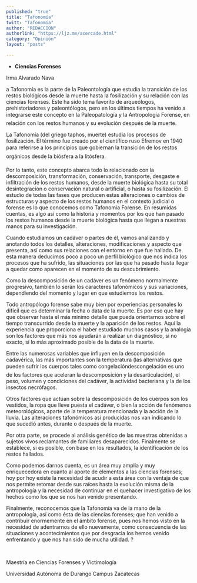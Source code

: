 ```yaml
---
published: "true"
title: "Tafonomía"
twitt: "Tafonomía"
author: "REDACCION"
authorlink: "https://ljz.mx/acercade.html"
category: "Opinión"
layout: "posts"

---
```


*   **Ciencias Forenses**


  Irma Alvarado Nava



  a Tafonomía es la parte de la Paleontología que estudia la transición de los restos biológicos desde la muerte hasta la fosilización y su relación con las ciencias forenses. Este ha sido tema favorito de arqueólogos, prehistoriadores y paleontólogos, pero en los últimos tiempos ha venido a integrarse este concepto en la Paleopatología y la Antropología Forense, en relación con los restos humanos y su evolución después de la muerte.



  La Tafonomía (del griego taphos, muerte) estudia los procesos de fosilización. El término fue creado por el científico ruso Efremov en 1940 para referirse a los principios que gobiernan la transición de los restos orgánicos desde la biósfera a la litósfera.



  Por lo tanto, este concepto abarca todo lo relacionado con la descomposición, transformación, conservación, transporte, desgaste e infiltración de los restos humanos, desde la muerte biológica hasta su total desintegración o conservación natural o artificial, o hasta su fosilización. El estudio de todas las fases que producen estas alteraciones o cambios de estructuras y aspecto de los restos humanos en el contexto judicial o forense es lo que conocemos como Tafonomía Forense. En resumidas cuentas, es algo así como la historia y momentos por los que han pasado los restos humanos desde la muerte biológica hasta que llegan a nuestras manos para su investigación.



  Cuando estudiamos un cadáver o partes de él, vamos analizando y anotando todos los detalles, alteraciones, modificaciones y aspecto que presenta, así como sus relaciones con el entorno en que fue hallado. De esta manera deducimos poco a poco un perfil biológico que nos indica los procesos que ha sufrido, las situaciones por las que ha pasado hasta llegar a quedar como aparecen en el momento de su descubrimiento.



  Como la descomposición de un cadáver es un fenómeno normalmente progresivo, también lo serán los caracteres tafonómicos y sus variaciones, dependiendo del momento y lugar en que estudiemos los restos.



  Todo antropólogo forense sabe muy bien por experiencias personales lo difícil que es determinar la fecha o data de la muerte. Es por eso que hay que observar hasta el más mínimo detalle que pueda orientarnos sobre el tiempo transcurrido desde la muerte y la aparición de los restos. Aquí la experiencia que proporciona el haber estudiado muchos casos y la analogía son los factores que más nos ayudarán a realizar un diagnóstico, si no exacto, sí lo más aproximado posible de la data de la muerte.



  Entre las numerosas variables que influyen en la descomposición cadavérica, las más importantes son la temperatura (las alternativas que pueden sufrir los cuerpos tales como congelacióndescongelación es uno de los factores que aceleran la descomposición y la desarticulación), el peso, volumen y condiciones del cadáver, la actividad bacteriana y la de los insectos necrófagos.



  Otros factores que actúan sobre la descomposición de los cuerpos son los vestidos, la ropa que lleve puesta el cadáver, o bien la acción de fenómenos meteorológicos, aparte de la temperatura mencionada y la acción de la lluvia. Las alteraciones tafonómicos así producidas nos van indicando lo que sucedió antes, durante o después de la muerte.



  Por otra parte, se procede al análisis genético de las muestras obtenidas a sujetos vivos reclamantes de familiares desaparecidos. Finalmente se establece, si es posible, con base en los resultados, la identificación de los restos hallados.



  Como podemos darnos cuenta, es un área muy amplia y muy enriquecedora en cuanto al aporte de elementos a las ciencias forenses; hoy por hoy existe la necesidad de acudir a esta área con la ventaja de que nos permite retomar desde sus raíces hasta la evolución misma de la antropología y la necesidad de continuar en el quehacer investigativo de los hechos como los que se nos han venido presentando.



  Finalmente, reconocemos que la Tafonomía va de la mano de la antropología, así como ésta de las ciencias forenses; que han venido a contribuir enormemente en el ámbito forense, pues nos hemos visto en la necesidad de adentrarnos de ello nuevamente, como consecuencia de las situaciones y acontecimientos que por desgracia los hemos venido enfrentando y que nos han sido de mucha utilidad. ?



   



  Maestría en Ciencias Forenses y Victimología



  Universidad Autónoma de Durango Campus Zacatecas

